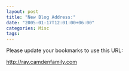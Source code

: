 ```yaml
---
layout: post
title: "New Blog Address:"
date: "2005-01-17T12:01:00+06:00"
categories: Misc 
tags: 
---
```


Please update your bookmarks to use this URL:

<a href="http://ray.camdenfamily.com">http://ray.camdenfamily.com</a>
